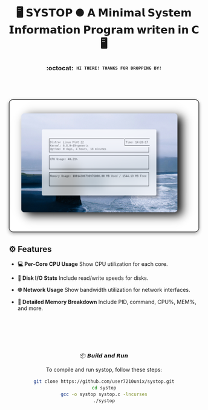 <div align="center">
  <h1>🖥️ <strong>𝗦𝗬𝗦𝗧𝗢𝗣 ● 𝗔 𝗠𝗶𝗻𝗶𝗺𝗮𝗹 𝗦𝘆𝘀𝘁𝗲𝗺 𝗜𝗻𝗳𝗼𝗿𝗺𝗮𝘁𝗶𝗼𝗻 𝗣𝗿𝗼𝗴𝗿𝗮𝗺 𝘄𝗿𝗶𝘁𝗲𝗻 𝗶𝗻 𝗖</strong> 🖥️</h1>
</div>

<div align="center">

### :octocat: ‎ <sup><sub><samp>HI THERE! THANKS FOR DROPPING BY!</samp></sub></sup>

 <h1>
      <img src="showcase/top.png" align="right" alt="Rice Setup Preview" width="500" style="display: block; margin: 32px auto; border: 2px solid #555; border-radius: 12px; box-shadow: 0 4px 10px rgba(0, 0, 0, 0.3);">
</div>
</div> 



## ⚙️ Features

- **💻 Per-Core CPU Usage** Show CPU utilization for each core.
  
- **💾 Disk I/O Stats** Include read/write speeds for disks. 

- **🌐 Network Usage** Show bandwidth utilization for network interfaces.
  
- **🔎 Detailed Memory Breakdown** Include PID, command, CPU%, MEM%, and more. 



‎ ‎ ‎ ‎ ‎ ‎ ‎ ‎ ‎ ‎ ‎ ‎ 
‎ 


<div align="center">


‎ ‎ ‎ ‎ ‎ ‎ ‎ ‎ ‎ ‎ ‎ ‎ ‎ ‎ ‎ ‎ 

‎ ‎ ‎ ‎ ‎ ‎ ‎ ‎ ‎ ‎ ‎ ‎ ‎ ‎ ‎ ‎ ‎ ‎ ‎ ‎ ‎ ‎ ‎ ‎ ‎ ‎ ‎ ‎ ‎ ‎ ‎ ‎ ‎ ‎ ‎ ‎ ‎ ‎ 
‎ ‎ ‎ ‎ ‎ ‎ ‎ ‎ ‎ ‎ ‎ ‎ ‎ ‎ ‎ ‎ ‎ ‎ ‎ 

📦 𝘽𝙪𝙞𝙡𝙙 𝙖𝙣𝙙 𝙍𝙪𝙣

To compile and run systop, follow these steps:


```bash
git clone https://github.com/user7210unix/systop.git
cd systop
gcc -o systop systop.c -lncurses
./systop
